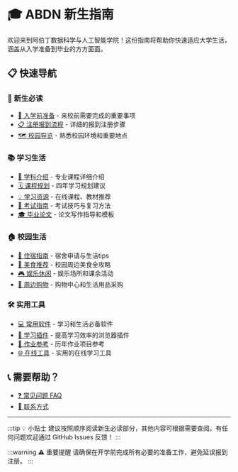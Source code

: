 # 🎓 ABDN 新生指南

欢迎来到阿伯丁数据科学与人工智能学院！这份指南将帮助你快速适应大学生活，涵盖从入学准备到毕业的方方面面。

## 📋 快速导航

### 🎯 新生必读

- [📝 入学前准备](./preparation.md) - 来校前需要完成的重要事项
- [📋 注册报到流程](./registration.md) - 详细的报到注册步骤
- [🗺️ 校园导览](./campus-tour.md) - 熟悉校园环境和重要地点

### 📚 学习生活

- [📖 学科介绍](./study/) - 专业课程详细介绍
- [🗓️ 课程规划](./study/curriculum.md) - 四年学习规划建议
- [💡 学习资源](./study/resources.md) - 在线课程、教材推荐
- [📝 考试指南](./study/exams.md) - 考试技巧与复习方法
- [🎓 毕业论文](./study/thesis.md) - 论文写作指导和模板

### 🏠 校园生活

- [🏡 住宿指南](./life/accommodation.md) - 宿舍申请与生活tips
- [🍜 美食推荐](./life/food.md) - 校园周边美食全攻略
- [🎮 娱乐休闲](./life/entertainment.md) - 娱乐场所和课余活动
- [🛒 周边购物](./life/shopping.md) - 购物中心和生活用品采购

### 🛠️ 实用工具

- [💻 常用软件](./tools/software.md) - 学习和生活必备软件
- [🔧 学习插件](./tools/plugins.md) - 提高学习效率的浏览器插件
- [📄 作业参考](./tools/assignments.md) - 历年作业项目参考
- [🌐 在线工具](./tools/online.md) - 实用的在线学习工具

## 📞 需要帮助？

- [❓ 常见问题 FAQ](./faq.md)
- [📱 联系方式](./contact.md)

---

:::tip 💡 小贴士
建议按照顺序阅读新生必读部分，其他内容可根据需要查阅。有任何问题欢迎通过 GitHub Issues 反馈！
:::

:::warning ⚠️ 重要提醒
请确保在开学前完成所有必要的准备工作，避免延误报到注册。
:::
